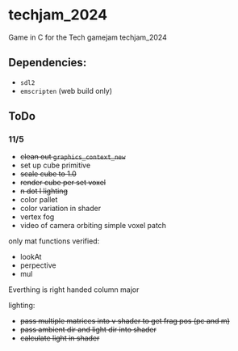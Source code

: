 # techjam_2024

Game in C for the Tech gamejam techjam_2024

## Dependencies:
- `sdl2`
- `emscripten` (web build only)

## ToDo
### 11/5
- ~~clean out `graphics_context_new`~~
- set up cube primitive
- ~~scale cube to 1.0~~
- ~~render cube per set voxel~~
- ~~n dot l lighting~~
- color pallet
- color variation in shader
- vertex fog
- video of camera orbiting simple voxel patch

only mat functions verified:
- lookAt
- perpective
- mul

Everthing is right handed column major


lighting:
- ~~pass multiple matrices into v shader to get frag pos (pc and m)~~
- ~~pass ambient dir and light dir into shader~~
- ~~calculate light in shader~~
